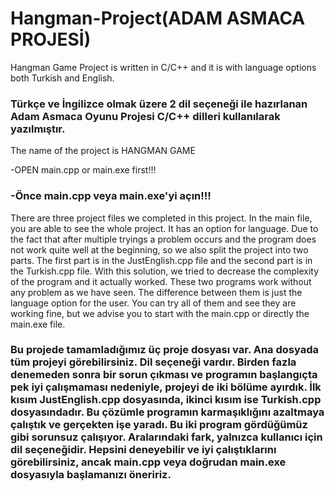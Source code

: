 # Hangman-Project(ADAM ASMACA PROJESİ)
Hangman Game Project is written in C/C++ and it is with language options both Turkish and English.

### Türkçe ve İngilizce olmak üzere 2 dil seçeneği ile hazırlanan Adam Asmaca Oyunu Projesi C/C++ dilleri kullanılarak yazılmıştır.

The name of the project is HANGMAN GAME

-OPEN main.cpp or main.exe first!!!
### -Önce main.cpp veya main.exe'yi açın!!!

There are three project files we completed in this project. In the main file, you are able to see the whole project. It has an option for language.
Due to the fact that after multiple tryings a problem occurs and the program does not work quite well at the beginning, so we also split the project
into two parts. The first part is in the JustEnglish.cpp file and the second part is in the Turkish.cpp file. With this solution, we tried to decrease
the complexity of the program and it actually worked. These two programs work without any problem as we have seen. The difference between them is just 
the language option for the user. You can try all of them and see they are working fine, but we advise you to start with the main.cpp or directly the main.exe file.


### Bu projede tamamladığımız üç proje dosyası var. Ana dosyada tüm projeyi görebilirsiniz. Dil seçeneği vardır. Birden fazla denemeden sonra bir sorun çıkması ve programın başlangıçta pek iyi çalışmaması nedeniyle, projeyi de iki bölüme ayırdık. İlk kısım JustEnglish.cpp dosyasında, ikinci kısım ise Turkish.cpp dosyasındadır. Bu çözümle programın karmaşıklığını azaltmaya çalıştık ve gerçekten işe yaradı. Bu iki program gördüğümüz gibi sorunsuz çalışıyor. Aralarındaki fark, yalnızca kullanıcı için dil seçeneğidir. Hepsini deneyebilir ve iyi çalıştıklarını görebilirsiniz, ancak main.cpp veya doğrudan main.exe dosyasıyla başlamanızı öneririz.
